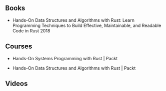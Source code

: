 


## Books
- Hands-On Data Structures and Algorithms with Rust: Learn Programming Techniques to Build Effective, Maintainable, and Readable Code in Rust 2018


## Courses
- Hands-On Systems Programming with Rust | Packt

- Hands-On Data Structures and Algorithms with Rust | Packt


## Videos

